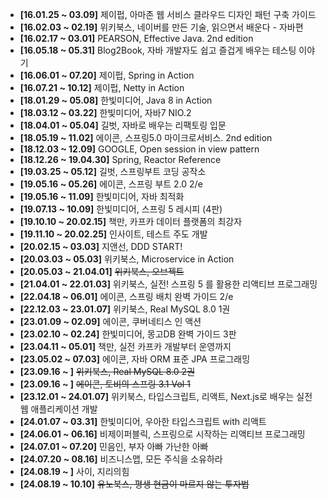 - **[16.01.25 ~ 03.09]** 제이펍, 아마존 웹 서비스 클라우드 디자인 패턴 구축 가이드
- **[16.02.03 ~ 02.19]** 위키북스, 네이버를 만든 기술, 읽으면서 배운다 - 자바편
- **[16.02.17 ~ 03.01]** PEARSON, Effective Java. 2nd edition
- **[16.05.18 ~ 05.31]** Blog2Book, 자바 개발자도 쉽고 즐겁게 배우는 테스팅 이야기
- **[16.06.01 ~ 07.20]** 제이펍, Spring in Action
- **[16.07.21 ~ 10.12]** 제이펍, Netty in Action
- **[18.01.29 ~ 05.08]** 한빛미디어, Java 8 in Action
- **[18.03.12 ~ 03.22]** 한빛미디어, 자바7 NIO.2
- **[18.04.01 ~ 05.04]** 길벗, 자바로 배우는 리팩토링 입문
- **[18.05.19 ~ 11.02]** 에이콘, 스프링5.0 마이크로서비스. 2nd edition
- **[18.12.03 ~ 12.09]** GOOGLE, Open session in view pattern
- **[18.12.26 ~ 19.04.30]** Spring, Reactor Reference
- **[19.03.25 ~ 05.12]** 길벗, 스프링부트 코딩 공작소
- **[19.05.16 ~ 05.26]** 에이콘, 스프링 부트 2.0 2/e
- **[19.05.16 ~ 11.09]** 한빛미디어, 자바 최적화
- **[19.07.13 ~ 10.09]** 한빛미디어, 스프링 5 레시피 (4판)
- **[19.10.10 ~ 20.02.15]** 책만, 카프카 데이터 플랫폼의 최강자
- **[19.11.10 ~ 20.02.25]** 인사이트, 테스트 주도 개발
- **[20.02.15 ~ 03.03]** 지앤선, DDD START!
- **[20.03.03 ~ 05.03]** 위키북스, Microservice in Action
- **[20.05.03 ~ 21.04.01]** ~~위키북스, 오브젝트~~
- **[21.04.01 ~ 22.01.03]** 위키북스, 실전! 스프링 5 를 활용한 리액티브 프로그래밍
- **[22.04.18 ~ 06.01]** 에이콘, 스프링 배치 완벽 가이드 2/e
- **[22.12.03 ~ 23.01.07]** 위키북스, Real MySQL 8.0 1권
- **[23.01.09 ~ 02.09]** 에이콘, 쿠버네티스 인 액션
- **[23.02.10 ~ 02.24]** 한빛미디어, 몽고DB 완벽 가이드 3판
- **[23.04.11 ~ 05.01]** 책만, 실전 카프카 개발부터 운영까지
- **[23.05.02 ~ 07.03]** 에이콘, 자바 ORM 표준 JPA 프로그래밍
- **[23.09.16 ~ ]** ~~위키북스, Real MySQL 8.0 2권~~
- **[23.09.16 ~ ]** ~~에이콘, 토비의 스프링 3.1 Vol 1~~
- **[23.12.01 ~ 24.01.07]** 위키북스, 타입스크립트, 리액트, Next.js로 배우는 실전 웹 애플리케이션 개발
- **[24.01.07 ~ 03.31]** 한빛미디어, 우아한 타입스크립트 with 리액트
- **[24.06.01 ~ 06.16]** 비제이퍼블릭, 스프링으로 시작하는 리액티브 프로그래밍
- **[24.07.01 ~ 07.20]** 민음인, 부자 아빠 가난한 아빠
- **[24.07.20 ~ 08.16]** 비즈니스맵, 모든 주식을 소유하라
- **[24.08.19 ~ ]** 사이, 지리의힘
- **[24.08.19 ~ 10.10]** ~~유노북스, 평생 현금이 마르지 않는 투자법~~